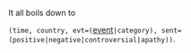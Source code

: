 It all boils down to 

`(time, country, evt=(`[event](https://github.com/SoftFeta/crypto_plus_chatbots/tree/alex/back/entity_linking)`|category), sent=(positive|negative|controversial|apathy))`.
